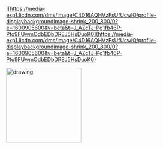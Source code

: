 ![https://media-exp1.licdn.com/dms/image/C4D16AQHVzFsUfUcwlQ/profile-displaybackgroundimage-shrink_200_800/0?e=1600905600&v=beta&t=J_AZcTJ-Pg1fb46P-Pto9FUwmOdbEDbDREJ5HsDuoK0](https://media-exp1.licdn.com/dms/image/C4D16AQHVzFsUfUcwlQ/profile-displaybackgroundimage-shrink_200_800/0?e=1600905600&v=beta&t=J_AZcTJ-Pg1fb46P-Pto9FUwmOdbEDbDREJ5HsDuoK0)

<img src="https://media-exp1.licdn.com/dms/image/C4D16AQHVzFsUfUcwlQ/profile-displaybackgroundimage-shrink_200_800/0?e=1600905600&v=beta&t=J_AZcTJ-Pg1fb46P-Pto9FUwmOdbEDbDREJ5HsDuoK0" alt="drawing" style="width:200px;"/>
